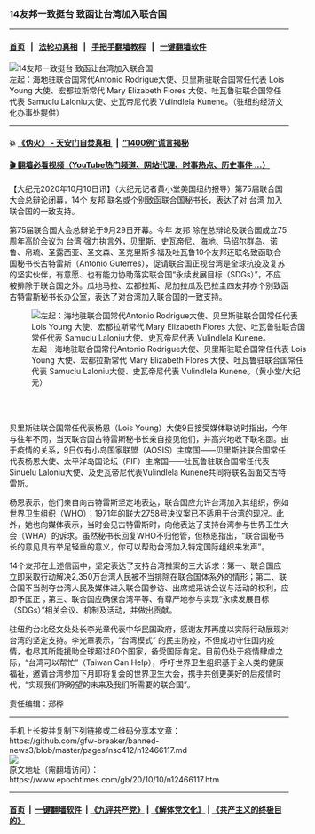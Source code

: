 ### 14友邦一致挺台 致函让台湾加入联合国
------------------------

#### [首页](https://github.com/gfw-breaker/banned-news3/blob/master/README.md) &nbsp;&nbsp;|&nbsp;&nbsp; [法轮功真相](https://github.com/begood0513/basic/blob/master/README.md)  &nbsp;&nbsp;|&nbsp;&nbsp; [手把手翻墙教程](https://github.com/gfw-breaker/guides/wiki)  &nbsp;&nbsp;|&nbsp;&nbsp; [一键翻墙软件](https://github.com/gfw-breaker/nogfw/blob/master/README.md)  



<div><img alt="14友邦一致挺台 致函让台湾加入联合国" class="attachment-djy_600_400 size-djy_600_400 wp-post-image" src="https://i.epochtimes.com/assets/uploads/2020/10/620e067955f062489d590544af275b91-600x400.jpg"/>
<div class="caption">
 左起：海地驻联合国常代Antonio Rodrigue大使、贝里斯驻联合国常任代表 Lois Young 大使、宏都拉斯常代 Mary Elizabeth Flores 大使、吐瓦鲁驻联合国常任代表 Samuclu Laloniu大使、史瓦帝尼代表 Vulindlela Kunene。（驻纽约经济文化办事处提供）
</div></div><hr/>

#### 💥 [《伪火》 - 天安门自焚真相 ](http://158.247.195.190:10000/videos/blog/weihuo.html)&nbsp; |&nbsp; [“1400例”谎言揭秘  ](http://158.247.195.190:10000/videos/blog/jiexi1400.html)

#### [ 🎬  翻墙必看视频（YouTube热门频道、网站代理、时事热点、历史事件 ...）](https://github.com/gfw-breaker/links/blob/master/banned.md)

<div><p>
 【大纪元2020年10月10日讯】（大纪元记者黄小堂美国纽约报导）第75届联合国大会总辩论闭幕，14个
 <ok href="https://www.epochtimes.com/gb/tag/%E5%8F%8B%E9%82%A6.html">
  友邦
 </ok>
 联名或个别致函联合国秘书长，表达了对
 <ok href="https://www.epochtimes.com/gb/tag/%E5%8F%B0%E6%B9%BE.html">
  台湾
 </ok>
 加入联合国的一致支持。
</p>
<p>
 第75届联合国大会总辩论于9月29日开幕。今年
 <ok href="https://www.epochtimes.com/gb/tag/%E5%8F%8B%E9%82%A6.html">
  友邦
 </ok>
 除在总辩论及联合国成立75周年高阶会议为
 <ok href="https://www.epochtimes.com/gb/tag/%E5%8F%B0%E6%B9%BE.html">
  台湾
 </ok>
 强力执言外，贝里斯、史瓦帝尼、海地、马绍尔群岛、诺鲁、帛琉、圣露西亚、圣文森、圣克里斯多福及吐瓦鲁10个友邦还联名致函联合国秘书长古特雷斯（Antonio Guterres），促请联合国正视台湾是全球抗疫及复苏的坚实伙伴，有意愿、也有能力协助落实联合国“永续发展目标（SDGs）”，不应被排除于联合国之外。瓜地马拉、宏都拉斯、尼加拉瓜及巴拉圭四友邦亦个别致函古特雷斯秘书长办公室，表达了对台湾加入联合国的一致支持。
</p>
<figure class="wp-caption aligncenter" id="12466119" style="width: 500px">
 <img alt="左起：海地驻联合国常代Antonio Rodrigue大使、贝里斯驻联合国常任代表 Lois Young 大使、宏都拉斯常代 Mary Elizabeth Flores 大使、吐瓦鲁驻联合国常任代表 Samuclu Laloniu大使、史瓦帝尼代表 Vulindlela Kunene。" src="https://i.epochtimes.com/assets/uploads/2020/10/bd7f0243e20b13c85439fc7052cbe5a8-450x253.png"/>
 <br/><figcaption class="wp-caption-text">
  左起：海地驻联合国常代Antonio Rodrigue大使、贝里斯驻联合国常任代表 Lois Young 大使、宏都拉斯常代 Mary Elizabeth Flores 大使、吐瓦鲁驻联合国常任代表 Samuclu Laloniu大使、史瓦帝尼代表 Vulindlela Kunene。（黄小堂/大纪元）
 </figcaption><br/>
</figure><br/>
<p>
 贝里斯驻联合国常任代表杨恩（Lois Young）大使9日接受媒体联访时指出，今年与往年不同，当天联合国古特雷斯秘书长亲自接见他们，并高兴地收下联名函。由于疫情的关系，9日仅有小岛国家联盟（AOSIS）主席国——贝里斯驻联合国常任代表杨恩大使、太平洋岛国论坛（PIF）主席国——吐瓦鲁驻联合国常任代表Sinuelu Laloniu大使、及史瓦帝尼代表Vulindlela Kunene共同将联名函面交古特雷斯。
</p>
<p>
 杨恩表示，他们亲自向古特雷斯坚定地表达，联合国应允许台湾加入其组织，例如世界卫生组织（WHO）；1971年的联大2758号决议案已不适用于台湾的现况。此外，她也向媒体表示，当时会见古特雷斯时，向他表达了支持台湾参与世界卫生大会（WHA）的诉求。虽然秘书长回复WHO不归他管，但杨恩指出，“联合国秘书长的意见具有举足轻重的意义，你可以帮助台湾加入特定国际组织来发声”。
</p>
<p>
 14个友邦在上述信函中，坚定表达了支持台湾推案的三大诉求：第一、联合国应立即采取行动解决2,350万台湾人民被不当排除在联合国体系外的情形；第二、联合国不当剥夺台湾人民及媒体进入联合国参访、出席或采访会议与活动的权利，应即予匡正；第三、联合国应确保台湾平等、有尊严地参与实现“永续发展目标（SDGs）”相关会议、机制及活动，并做出贡献。
</p>
<p>
 驻纽约台北经文处处长李光章代表中华民国政府，感谢友邦再度以实际行动展现对台湾的坚定支持。李光章表示，“台湾模式” 的民主防疫，不但成功守住国内疫情，也尽其所能援助全球超过80个国家，备受国际肯定。目前仍处于疫情肆虐之际，“台湾可以帮忙”（Taiwan Can Help），呼吁世界卫生组织基于全人类的健康福祉，邀请台湾参加下月即将复会的世界卫生大会，携手共创更美好的后疫情时代，“实现我们所盼望的未来及我们所需要的联合国”。
</p>
<p>
 责任编辑：郑桦
</p>
</div>
<hr/>
手机上长按并复制下列链接或二维码分享本文章：<br/>
https://github.com/gfw-breaker/banned-news3/blob/master/pages/nsc412/n12466117.md <br/>
<a href='https://github.com/gfw-breaker/banned-news3/blob/master/pages/nsc412/n12466117.md'><img src='https://github.com/gfw-breaker/banned-news3/blob/master/pages/nsc412/n12466117.md.png'/></a> <br/>
原文地址（需翻墙访问）：https://www.epochtimes.com/gb/20/10/10/n12466117.htm


------------------------
#### [首页](https://github.com/gfw-breaker/banned-news3/blob/master/README.md) &nbsp;|&nbsp; [一键翻墙软件](https://github.com/gfw-breaker/nogfw/blob/master/README.md) &nbsp;| [《九评共产党》](https://github.com/gfw-breaker/9ping.md/blob/master/README.md#九评之一评共产党是什么) | [《解体党文化》](https://github.com/gfw-breaker/jtdwh.md/blob/master/README.md) | [《共产主义的终极目的》](https://github.com/gfw-breaker/gczydzjmd.md/blob/master/README.md)


<img src='http://gfw-breaker.win/banned-news3/pages/nsc412/n12466117.md' width='0px' height='0px'/>
